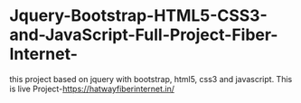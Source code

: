 # Jquery-Bootstrap-HTML5-CSS3-and-JavaScript-Full-Project-Fiber-Internet-
this project based on jquery with bootstrap, html5, css3 and javascript. This is live Project-https://hatwayfiberinternet.in/
